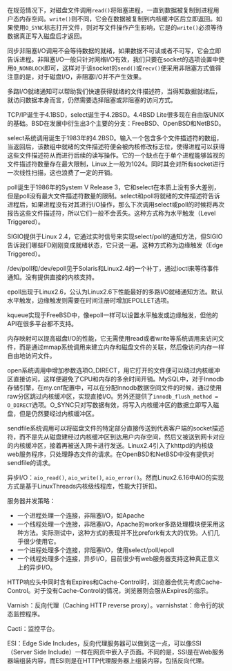 在规范情况下，对磁盘文件调用`read()`将阻塞进程，一直到数据被复制到进程用户态内存空间。`write()`则不同，它会在数据被复制到内核缓冲区后立即返回。如果使用`O_SYNC`标志打开文件，则对写文件操作产生影响，它是的`write()`必须等待数据真正写入磁盘后才返回。

同步非阻塞I/O调用不会等待数据的就绪，如果数据不可读或者不可写，它会立即告诉进程。非阻塞I/O一般只针对网络I/O有效，我们只要在socket的选项设置中使用`O_NONBLOCK`即可，这样对于该socket的`send()`或`recv()`便采用非阻塞方式值得注意的是，对于磁盘I/O，非阻塞I/O并不产生效果。

多路I/O就绪通知可以帮助我们快速获得就绪的文件描述符，当得知数据就绪后，就访问数据本身而言，仍然需要选择阻塞或非阻塞的访问方式。

TCP/IP诞生于4.1BSD，select诞生于4.2BSD。4.4BSD Lite很多现在自由版UNIX的基础。BSD在发展中衍生出3个主要的分支：FreeBSD、OpenBSD和NetBSD。

select系统调用诞生于1983年的4.2BSD。输入一个包含多个文件描述符的数组，当返回后，该数组中就绪的文件描述符便会被内核修改标志位，使得进程可以获得这些文件描述符从而进行后续的读写操作。它的一个缺点在于单个进程能够监视的文件描述符数量存在最大限制，Linux上一般为1024。同时其会对所有socket进行一次线性扫描，这也浪费了一定的开销。

poll诞生于1986年的System V Release 3，它和select在本质上没有多大差别，但是poll没有最大文件描述符数量的限制。select和poll将就绪的文件描述符告诉进程后，如果进程没有对其进行I/O操作，那么下次调用select或poll的时候将再次报告这些文件描述符，所以它们一般不会丢失。这种方式称为水平触发（Level Triggered）。

SIGIO提供于Linux 2.4，它通过实时信号来实现select/poll的通知方法，但SIGIO告诉我们哪些FD刚刚变成就绪状态，它只说一遍。这种方式称为边缘触发（Edge Triggered）。

/dev/poll和/dev/epoll见于Solaris和Linux2.4的一个补丁，通过ioctl来等待事件通知。没有提供直接的内核支持。

epoll出现于Linux2.6，公认为Linux2.6下性能最好的多路I/O就绪通知方法。默认水平触发，边缘触发则需要在时间注册时增加EPOLLET选项。

kqueue实现于FreeBSD中，像epoll一样可以设置水平触发或边缘触发，但他的API在很多平台都不支持。

内存映射可以提高磁盘I/O的性能，它无需使用read或者write等系统调用来访问文件，而是通过mmap系统调用来建立内存和磁盘文件的关联，然后像访问内存一样自由地访问文件。

open系统调用中增加参数选项O_DIRECT，用它打开的文件便可以绕过内核缓冲区直接访问，这样便避免了CPU和内存的多余时间开销。MySQL中，对于Innodb存储引擎，在my.cnf配置中，可以在分配Innodb数据空间文件的时候，通过使用raw分区跳过内核缓冲区，实现直接I/O。另外还提供了`innodb_flush_method = O_DIRECT`选项。O_SYNC只对写数据有效，将写入内核缓冲区的数据立即写入磁盘，但是仍然要经过内核缓冲区。

sendfile系统调用可以将磁盘文件的特定部分直接传送到代表客户端的socket描述符，而不是先从磁盘建经过内核缓冲区到达用户内存空间，然后又被送到网卡对应的内核缓冲区，接着再被送入网卡进行发送。Linux2.4引入了khttpd的内核级web服务程序，只处理静态文件的请求。在OpenBSD和NetBSD中没有提供对sendfile的请求。

异步I/O：`aio_read()`, `aio_write()`, `aio_error()`。然而Linux2.6.16中AIO的实现方式是基于LinuxThreads内核级线程库，性能大打折扣。

服务器并发策略：
+ 一个进程处理一个连接，非阻塞I/O，如Apache
+ 一个线程处理一个连接，非阻塞I/O，Apache的worker多路处理模块便采用这种方法。实际测试中，这种方式的表现并不比prefork有太大的优势。人们几乎很少使用它。
+ 一个进程处理多个连接，非阻塞I/O，使用select/poll/epoll
+ 一个线程处理多个连接，异步I/O，目前很少有web服务器支持这种真正意义上的异步I/O。

HTTP响应头中同时含有Expires和Cache-Control时，浏览器会优先考虑Cache-Control。对于没有Cache-Control的情况，浏览器则会服从Expires的指示。

Varnish：反向代理（Caching HTTP reverse proxy）。varnishstat：命令行的状态监控程序。

Cacti：监控平台。

ESI：Edge Side Includes，反向代理服务器可以做到这一点，可以像SSI（Server Side Include）一样在网页中嵌入子页面。不同的是，SSI是在Web服务器端组装内容，而ESI则是在HTTP代理服务器上组装内容，包括反向代理。